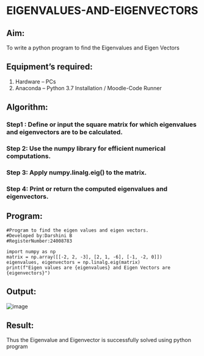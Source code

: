 # EIGENVALUES-AND-EIGENVECTORS
## Aim:
To write a python program to find the Eigenvalues and Eigen Vectors
## Equipment’s required:
1. 	Hardware – PCs
2. 	Anaconda – Python 3.7 Installation / Moodle-Code Runner
## Algorithm:
### Step1 : Define or input the square matrix for which eigenvalues and eigenvectors are to be calculated. 
### Step 2: Use the numpy library for efficient numerical computations.
### Step 3: Apply numpy.linalg.eig() to the matrix.
### Step 4: Print or return the computed eigenvalues and eigenvectors.

## Program:
```
#Program to find the eigen values and eigen vectors.
#Developed by:Darshini B 
#RegisterNumber:24008783

import numpy as np
matrix = np.array([[-2, 2, -3], [2, 1, -6], [-1, -2, 0]])
eigenvalues, eigenvectors = np.linalg.eig(matrix)
print(f"Eigen values are {eigenvalues} and Eigen Vectors are {eigenvectors}")

```

## Output:
![image](https://github.com/user-attachments/assets/df227fcd-a264-44fc-96b3-7b2c3ebe1ff8)

## Result:
Thus the Eigenvalue and Eigenvector is successfully solved using python program
